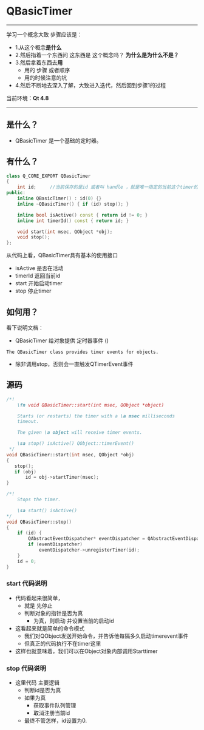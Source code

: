 # QBasicTimer
---
学习一个概念大致 步骤应该是：
* 1.从这个概念**是什么**
* 2.然后指着一个东西问 这东西是 这个概念吗？ **为什么是为什么不是？**
* 3.然后拿着东西去**用**
  * 用的 步骤 或者顺序
  * 用的时候注意的坑
* 4.然后不断地去深入了解，大致进入迭代，然后回到步骤1的过程

当前环境：**Qt 4.8**

---
## 是什么？
* QBasicTimer 是一个基础的定时器。

## 有什么？
```C++
class Q_CORE_EXPORT QBasicTimer
{
    int id;     //当前保存的是id 或者叫 handle ，就是唯一指定的当前这个timer的
public:
    inline QBasicTimer() : id(0) {}
    inline ~QBasicTimer() { if (id) stop(); }

    inline bool isActive() const { return id != 0; }
    inline int timerId() const { return id; }

    void start(int msec, QObject *obj);
    void stop();
};
```
从代码上看，QBasicTimer具有基本的使用接口
* isActive 是否在活动  
* timerId  返回当前id
* start    开始启动timer
* stop    停止timer

## 如何用？
看下说明文档：
* QBasicTimer 给对象提供 定时器事件 ()
 ```
 The QBasicTimer class provides timer events for objects.
 ```
* 除非调用stop，否则会一直触发QTimerEvent事件

## 源码
```C++
/*!
    \fn void QBasicTimer::start(int msec, QObject *object)

    Starts (or restarts) the timer with a \a msec milliseconds
    timeout.

    The given \a object will receive timer events.

    \sa stop() isActive() QObject::timerEvent()
 */
void QBasicTimer::start(int msec, QObject *obj)
{
   stop();
   if (obj)
       id = obj->startTimer(msec);
}

/*!
    Stops the timer.

    \sa start() isActive()
*/
void QBasicTimer::stop()
{
    if (id) {
        QAbstractEventDispatcher* eventDispatcher = QAbstractEventDispatcher::instance();
        if (eventDispatcher)
            eventDispatcher->unregisterTimer(id);
    }
    id = 0;
}
```
### start 代码说明
* 代码看起来很简单，
  * 就是 先停止
  * 判断对象的指针是否为真
    * 为真，则启动 并设置当前的启动id
* 这看起来就是简单的命令模式
  * 我们对QObject发送开始命令，并告诉他每隔多久启动timerevent事件
  * 但真正的代码执行不在timer这里
* 这样也就意味着，我们可以在Object对象内部调用Starttimer

### stop 代码说明
* 这里代码 主要逻辑
  * 判断id是否为真
  * 如果为真
    * 获取事件队列管理
    * 取消注册当前id
  * 最终不管怎样，id设置为0.
